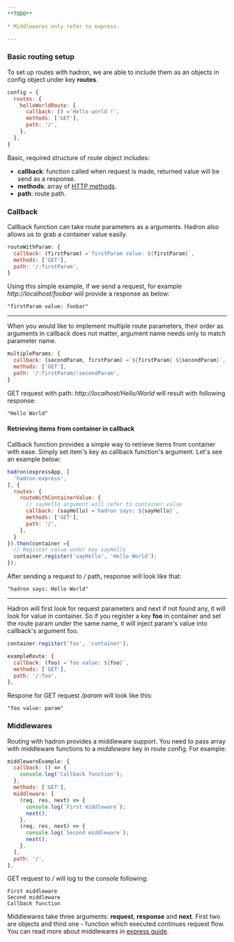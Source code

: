 ```yaml
---
**TODO**

* Middlewares only refer to express.

---
```


### Basic routing setup

To set up routes with hadron, we are able to include them as an objects in config object under key **routes**.
```javascript
config = {
  routes: {
    helloWorldRoute: {
      callback: () ='Hello world !',
      methods: ['GET'],
      path: '/',
    },
  },
}
```
Basic, required structure of route object includes:

* **callback**: function called when request is made, returned value will be send as a response.
* **methods**: array of [HTTP methods](https://en.wikipedia.org/wiki/Hypertext_Transfer_Protocol#Request_methods).
* **path**: route path.

### Callback

Callback function can take route parameters as a arguments. Hadron also allows us to grab a container value easily.

```javascript
routeWithParam: {
  callback: (firstParam) =`firstParam value: ${firstParam}`,
  methods: ['GET'],
  path: '/:firstParam',
}
```
Using this simple example, if we send a request, for example *http://localhost/foobar* will provide a response as below:
```
"firstParam value: foobar"
```  
---
When you would like to implement multiple route parameters, their order as arguments in callback does not matter, argument name needs only to match parameter name.
```javascript
multipleParams: {
  callback: (secondParam, firstParam) =`${firstParam} ${secondParam}`,
  methods: ['GET'],
  path: '/:firstParam/:secondParam',
}
```
GET request with path: *http://localhost/Hello/World* will result with following response:
```
"Hello World"
```
#### Retrieving items from container in callback
Callback function provides a simple way to retrieve items from container with ease. Simply set item's key as callback function's argument. Let's see an example below:
```javascript
hadron(expressApp, [
  'hadron-express',
], {
  routes: {
    routeWithContainerValue: {
      // sayHello argument will refer to container value
      callback: (sayHello) =`hadron says: ${sayHello}`,
      methods: ['GET'],
      path: '/',
    },
  }
}).then(container ={
  // Register value under key sayHello
  container.register('sayHello', 'Hello World');
});
```
After sending a request to */* path, response will look like that:
```
"hadron says: Hello World"
```
---
Hadron will first look for request parameters and next if not found any, it will look for value in container. So if you register a key **foo** in container and set the route param under the same name, it will inject param's value into callback's argument foo.
```javascript
container.register('foo', 'container');
```
```javascript
exampleRoute: {
  callback: (foo) =`foo value: ${foo}`,
  methods: ['GET'],
  path: '/:foo',
},
```
Respone for GET request */param* will look like this:
```
"foo value: param"
```
### Middlewares
Routing with hadron provides a middleware support. You need to pass array with middleware functions to a *middleware* key in route config.
For example:
```javascript
middlewareExample: {
  callback: () => {
    console.log('Callback function');
  },
  methods: ['GET'],
  middleware: [
    (req, res, next) => {
      console.log(`First middleware`);
      next();
    },
    (req, res, next) => {
      console.log(`Second middleware`);
      next();
    },
  ],
  path: '/',
},
```
GET request to */* will log to the console following:
```
First middleware
Second middleware
Callback function
```
Middlewares take three arguments: **request**, **response** and **next**. First two are objects and third one - function which executed continues request flow.
You can read more about middlewares in [express guide](https://expressjs.com/en/guide/using-middleware.html).